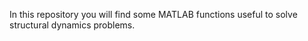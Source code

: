 In this repository you will find some MATLAB functions useful to solve structural dynamics problems.
